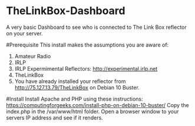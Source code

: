 # TheLinkBox-Dashboard
A very basic Dashboard to see who is connected to The Link Box reflector on your server.

#Prerequisite
This install makes the assumptions you are aware of:
1) Amateur Radio
2) IRLP
3) IRLP Expermimental Reflectors: http://experimental.irlp.net 
4) TheLinkBox
5) You have already installed your reflector from http://75.127.13.79/TheLinkBox on Debian 10 Buster.

#Install
Install Apache and PHP using these instructions: https://computingforgeeks.com/install-php-on-debian-10-buster/
Copy the index.php in the /var/www/html folder.
Open a browser window to your servers IP address and see if it renders.
